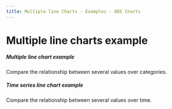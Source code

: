 ```yaml
---
title: Multiple line Charts - Examples - ODS Charts
---
```


<div class="title-bar">
  <div class="container-xxl">
    <h1 class="display-1">Multiple line charts example</h1>
  </div>
</div>
<div class="container d-flex flex-nowrap pt-3">
  <div class="card w-100">
    <div class="card-body">
      <h5 class="card-title">Multiple line chart example</h5>
      <p class="card-text">Compare the relationship between several values over categories.</p>
      <div id="multipleLineChart"></div>
      <script>
        window.addEventListener('DOMContentLoaded', () => {
          window.generateMultipleLineChart('multipleLineChart');
        });
      </script>
    </div>
  </div>
</div>
<div class="container d-flex flex-nowrap pt-3">
  <div class="card w-100">
    <div class="card-body">
      <h5 class="card-title">Time series line chart example</h5>
      <p class="card-text">Compare the relationship between several values over time.</p>
      <div id="timeSeriesChart"></div>
      <script>
        window.addEventListener('DOMContentLoaded', () => {
          window.generateTimeSeriesLineChart('timeSeriesChart');
        });
      </script>
    </div>
  </div>
</div>
